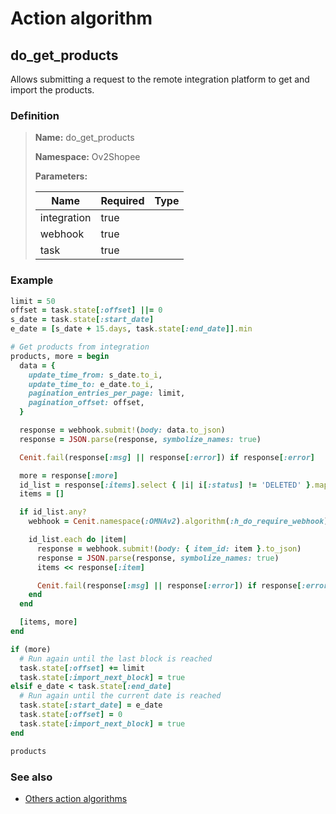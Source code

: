 # Action algorithm

## do_get_products

Allows submitting a request to the remote integration platform to get and import the products.
    
### Definition

> **Name:** do_get_products
> 
> **Namespace:** Ov2Shopee
>
> **Parameters:**
> 
> | Name | Required | Type |
> | --- | --- | --- |
> | integration | true |  |
> | webhook | true |  |
> | task | true |  |

### Example
```ruby
limit = 50
offset = task.state[:offset] ||= 0
s_date = task.state[:start_date]
e_date = [s_date + 15.days, task.state[:end_date]].min

# Get products from integration
products, more = begin
  data = {
    update_time_from: s_date.to_i,
    update_time_to: e_date.to_i,
    pagination_entries_per_page: limit,
    pagination_offset: offset,
  }

  response = webhook.submit!(body: data.to_json)
  response = JSON.parse(response, symbolize_names: true)

  Cenit.fail(response[:msg] || response[:error]) if response[:error]

  more = response[:more]
  id_list = response[:items].select { |i| i[:status] != 'DELETED' }.map { |m| m[:item_id] }
  items = []

  if id_list.any?
    webhook = Cenit.namespace(:OMNAv2).algorithm(:h_do_require_webhook).run([integration, :get_product])

    id_list.each do |item|
      response = webhook.submit!(body: { item_id: item }.to_json)
      response = JSON.parse(response, symbolize_names: true)
      items << response[:item]

      Cenit.fail(response[:msg] || response[:error]) if response[:error]
    end
  end

  [items, more]
end

if (more)
  # Run again until the last block is reached
  task.state[:offset] += limit
  task.state[:import_next_block] = true
elsif e_date < task.state[:end_date]
  # Run again until the current date is reached
  task.state[:start_date] = e_date
  task.state[:offset] = 0
  task.state[:import_next_block] = true
end

products
```

### See also
* [Others action algorithms](overview?id=do_get_products)